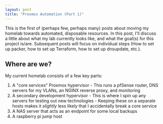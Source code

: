```yaml
---
layout: post
title: "Proxmox Automation (Part 1)"
---
```


This is the first of (perhaps few, perhaps many) posts about moving my homelab towards automated, disposable resources. In this post, I'll discuss a little about what my lab currently looks like, and what the goal(s) for this project is/are. Subsequent posts will focus on individual steps (How to set up packer, how to set up Terraform, how to set up dnsupdate, etc.). 

## Where are we?

My current homelab consists of a few key parts:

  1. A "core services" Proxmox hypervisor
    - This runs a pfSense router, DNS servers for my VLANs, an NGINX reverse proxy, and monitoring
  2. A secondary development hypervisor
    - This is where I spin up any servers for testing out new technologies
    - Keeping these on a separate hosts makes it _slightly_ less likely that I accidentally break a core service
  3. A NAS server that acts as an endpoint for some local backups
  4. A raspberry pi jump host


